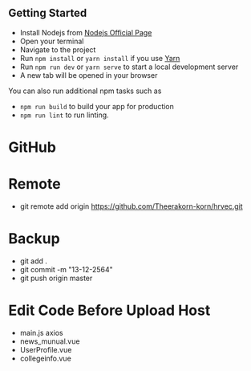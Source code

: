 ## Getting Started
- Install Nodejs from [Nodejs Official Page](https://nodejs.org/en/)
- Open your terminal
- Navigate to the project
- Run `npm install` or `yarn install` if you use [Yarn](https://yarnpkg.com/en/)
- Run `npm run dev` or `yarn serve` to start a local development server
- A new tab will be opened in your browser

You can also run additional npm tasks such as
- `npm run build` to build your app for production
- `npm run lint` to run linting.

# GitHub
# Remote
- git remote add origin https://github.com/Theerakorn-korn/hrvec.git  

# Backup
- git add .
- git commit -m "13-12-2564"
- git push origin master    

# Edit Code Before Upload Host
- main.js  axios
- news_munual.vue 
- UserProfile.vue 
- collegeinfo.vue
